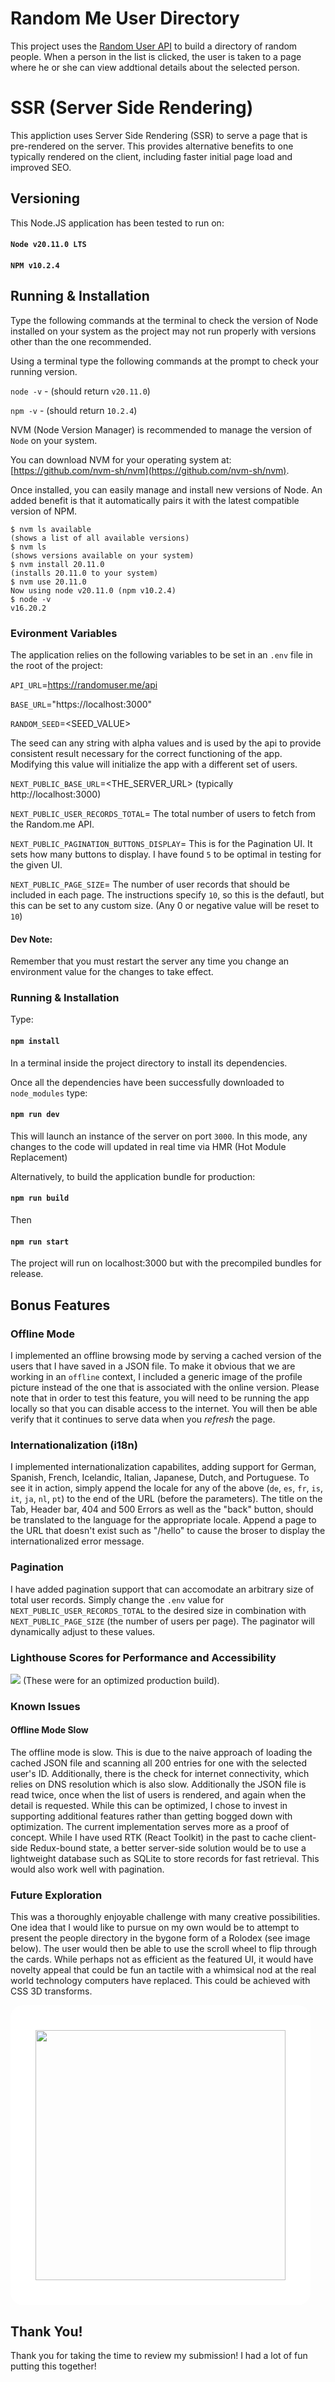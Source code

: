 # Random Me User Directory
This project uses the [Random User API](https://random.me) to build a directory of random people. When a person in the list is clicked, the user is taken to a page where he or she can view addtional details about the selected person.

# SSR (Server Side Rendering)
This appliction uses Server Side Rendering (SSR) to serve a page that is pre-rendered on the server. This provides alternative benefits to one typically rendered on the client, including faster initial page load and improved SEO.

## Versioning

This Node.JS application has been tested to run on:

#### `Node v20.11.0 LTS` 

#### `NPM v10.2.4`

## Running & Installation

 Type the following commands at the terminal to check the version of Node installed on your system as the project may not run properly with versions other than the one recommended.

Using a terminal type the following commands at the prompt to check your running version.

`node -v` - (should return `v20.11.0`)

`npm -v` - (should return `10.2.4`)

NVM (Node Version Manager) is recommended to manage the version of `Node` on your system.

You can download NVM for your operating system at:
[https://github.com/nvm-sh/nvm](https://github.com/nvm-sh/nvm).

Once installed, you can easily manage and install new versions of Node. An added benefit is that it automatically pairs it with the latest compatible version of NPM.

```console
$ nvm ls available
(shows a list of all available versions)
$ nvm ls
(shows versions available on your system)
$ nvm install 20.11.0
(installs 20.11.0 to your system)
$ nvm use 20.11.0
Now using node v20.11.0 (npm v10.2.4)
$ node -v
v16.20.2
```
### Evironment Variables

The application relies on the following variables to be set in an `.env` file in the root of the project:

`API_URL`=https://randomuser.me/api

`BASE_URL`="https://localhost:3000"

`RANDOM_SEED`=<SEED_VALUE>

The seed can any string with alpha values and is used by the api to provide consistent result necessary for the correct functioning of the app. Modifying this value will initialize the app with a different set of users.

`NEXT_PUBLIC_BASE_URL`=<THE_SERVER_URL> (typically http://localhost:3000)

`NEXT_PUBLIC_USER_RECORDS_TOTAL`=<INTEGER> 
The total number of users to fetch from the Random.me API.

`NEXT_PUBLIC_PAGINATION_BUTTONS_DISPLAY`=<INTEGER>
This is for the Pagination UI. It sets how many buttons to display. I have found `5` to be optimal in testing for the given UI.

`NEXT_PUBLIC_PAGE_SIZE`=<INTEGER>
The number of user records that should be included in each page. The instructions specify `10`, so this is the defautl, but this can be set to any custom size. (Any 0 or negative value will be reset to `10`)

#### Dev Note: 

Remember that you must restart the server any time you change an environment value for the changes to take effect.

### Running & Installation

Type:

#### `npm install`

In a terminal inside the project directory to install its dependencies.

Once all the dependencies have been successfully downloaded to `node_modules` type:

#### `npm run dev`

This will launch an instance of the server on port `3000`. In this mode, any changes to the code will updated in real time via HMR (Hot Module Replacement)

Alternatively, to build the application bundle for production:

#### `npm run build`

Then

#### `npm run start`

The project will run on localhost:3000 but with the precompiled bundles for release.

## Bonus Features

### Offline Mode
I implemented an offline browsing mode by serving a cached version of the users that I have saved in a JSON file. To make it obvious that we are working in an `offline` context, I included a generic image of the profile picture instead of the one that is associated with the online version. Please note that in order to test this feature, you will need to be running the app locally so that you can disable access to the internet. You will then be able verify that it continues to serve data when you _refresh_ the page.

### Internationalization (i18n)

I implemented internationalization capabilites, adding support for German, Spanish, French, Icelandic, Italian, Japanese, Dutch, and Portuguese. To see it in action, simply append the locale for any of the above (`de`, `es`, `fr`, `is`, `it`, `ja`, `nl`, `pt`) to the end of the URL (before the parameters). The title on the Tab, Header bar, 404 and 500 Errors as well as the "back" button, should be translated to the language for the appropriate locale. Append a page to the URL that doesn't exist such as "/hello" to cause the broser to display the internationalized error message.

### Pagination

I have added pagination support that can accomodate an arbitrary size of total user records. Simply change the `.env` value for `NEXT_PUBLIC_USER_RECORDS_TOTAL` to the desired size in combination with `NEXT_PUBLIC_PAGE_SIZE` (the number of users per page). The paginator will dynamically adjust to these values.

### Lighthouse Scores for Performance and Accessibility
<img src="./assets/images/LightHouseReport.png" />
(These were for an optimized production build).

### Known Issues

#### Offline Mode Slow

The offline mode is slow. This is due to the naive approach of loading the cached JSON file and scanning all 200 entries for one with the selected user's ID. Additionally, there is the check for internet connectivity, which relies on DNS resolution which is also slow. Additionally the JSON file is read twice, once when the list of users is rendered, and again when the detail is requested. While this can be optimized, I chose to invest in supporting additional features rather than getting bogged down with optimization. The current implementation serves more as a proof of concept. While I have used RTK (React Toolkit) in the past to cache client-side Redux-bound state, a better server-side solution would be to use a lightweight database such as SQLite to store records for fast retrieval. This would also work well with pagination.


### Future Exploration

This was a thoroughly enjoyable challenge with many creative possibilities. One idea that I would like to pursue on my own would be to attempt to present the people directory in the bygone form of a Rolodex (see image below). The user would then be able to use the scroll wheel to flip through the cards. While perhaps not as efficient as the featured UI, it would have novelty appeal that could be fun an tactile with a whimsical nod at the real world technology computers have replaced. This could be achieved with CSS 3D transforms.

<img src="./assets/images/rolodex.jpg" width="400" style= "border-radius: 20px; border: 40px solid white" >

## Thank You!

Thank you for taking the time to review my submission! I had a lot of fun putting this together! 


